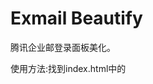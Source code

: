# Exmail Beautify
腾讯企业邮登录面板美化。

使用方法:找到index.html中的<script>标签,在`writeLoginPanel({domainlist:"sherry.cf", mode:"vertical"});`这一句中修改sherry.cf为你的域名。
  
Demo:https://sherryme.github.io/SherryMail/
